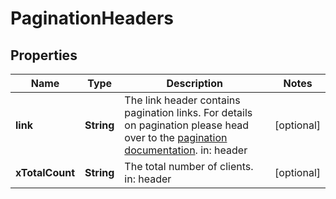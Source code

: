 

# PaginationHeaders


## Properties

Name | Type | Description | Notes
------------ | ------------- | ------------- | -------------
**link** | **String** | The link header contains pagination links.  For details on pagination please head over to the [pagination documentation](https://www.ory.sh/docs/ecosystem/api-design#pagination).  in: header |  [optional]
**xTotalCount** | **String** | The total number of clients.  in: header |  [optional]



